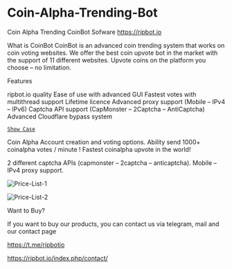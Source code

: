 # Coin-Alpha-Trending-Bot
Coin Alpha Trending CoinBot Sofware https://ripbot.io

What is CoinBot
CoinBot is an advanced coin trending system that works on coin voting websites. We offer the best coin upvote bot in the market with the support of 11 different websites.
Upvote coins on the platform you choose – no limitation.

Features

ripbot.io quality
Ease of use with advanced GUI
Fastest votes with multithread support
Lifetime licence
Advanced proxy support (Mobile – IPv4 – IPv6)
Captcha API support (CapMonster – 2Captcha – AntiCaptcha)
Advanced Cloudflare bypass system


[`Show Case`](https://ripbot.io/wp-content/uploads/2022/11/Ripbot-Showcase.mp4
)

Coin Alpha
Account creation and voting options.
Ability send 1000+ coinalpha votes / minute !
Fastest coinalpha upvote in the world!

2 different captcha APIs (capmonster – 2captcha – anticaptcha).
Mobile – IPv4 proxy support.


![Price-List-1](https://user-images.githubusercontent.com/117040037/204911290-61d2710d-56b7-43aa-b707-0bee19f71f7b.png)


![Price-List-2](https://user-images.githubusercontent.com/117040037/204911317-684c820c-5fe3-484c-856c-25e2d7e00b4f.png)



Want to Buy?

If you want to buy our products, you can contact us via telegram, mail and our contact page

https://t.me/ripbotio

https://ripbot.io/index.php/contact/
